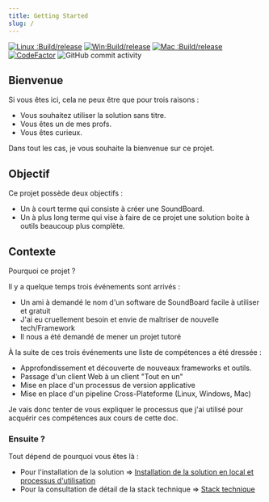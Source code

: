 ```yaml
---
title: Getting Started
slug: /
---
```


[![Linux :Build/release](https://github.com/batleforc/UnlabeledProject/actions/workflows/build-linux.yml/badge.svg)](https://github.com/batleforc/UnlabeledProject/actions/workflows/build-linux.yml)
[![Win:Build/release](https://github.com/batleforc/UnlabeledProject/actions/workflows/build-windows.yml/badge.svg)](https://github.com/batleforc/UnlabeledProject/actions/workflows/build-windows.yml)
[![Mac :Build/release](https://github.com/batleforc/UnlabeledProject/actions/workflows/build-mac.yml/badge.svg)](https://github.com/batleforc/UnlabeledProject/actions/workflows/build-mac.yml)
[![CodeFactor](https://www.codefactor.io/repository/github/batleforc/unlabeledproject/badge)](https://www.codefactor.io/repository/github/batleforc/unlabeledproject)
![GitHub commit activity](https://img.shields.io/github/commit-activity/m/batleforc/UnlabeledProject)

## Bienvenue

Si vous êtes ici, cela ne peux être que pour trois raisons :

- Vous souhaitez utiliser la solution sans titre.
- Vous êtes un de mes profs.
- Vous êtes curieux.

Dans tout les cas, je vous souhaite la bienvenue sur ce projet.

## Objectif

Ce projet possède deux objectifs :

- Un à court terme qui consiste à créer une SoundBoard.
- Un à plus long terme qui vise à faire de ce projet une solution boite à outils beaucoup plus complète.

## Contexte

Pourquoi ce projet ?

Il y a quelque temps trois événements sont arrivés :

- Un ami à demandé le nom d'un software de SoundBoard facile à utiliser et gratuit
- J'ai eu cruellement besoin et envie de maîtriser de nouvelle tech/Framework
- Il nous a été demandé de mener un projet tutoré

À la suite de ces trois événements une liste de compétences a été dressée :

- Approfondissement et découverte de nouveaux frameworks et outils.
- Passage d'un client Web à un client "Tout en un"
- Mise en place d'un processus de version applicative
- Mise en place d'un pipeline Cross-Plateforme (Linux, Windows, Mac)

Je vais donc tenter de vous expliquer le processus que j'ai utilisé pour acquérir ces compétences aux cours de cette doc.

### Ensuite ?

Tout dépend de pourquoi vous êtes là :

- Pour l'installation de la solution => [Installation de la solution en local et processus d'utilisation](/docs/install)
- Pour la consultation de détail de la stack technique => [Stack technique](/docs/stacktechnique)

